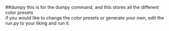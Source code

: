 ##dumpy
this is for the dumpy command, and this stores all the different color presets  
if you would like to change the color presets or generate your own, edit the  
run.py to your liking and run it.